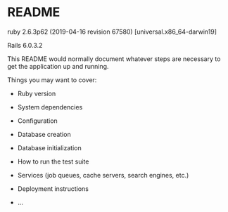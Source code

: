 # README

ruby 2.6.3p62 (2019-04-16 revision 67580) [universal.x86_64-darwin19]

Rails 6.0.3.2








This README would normally document whatever steps are necessary to get the
application up and running.

Things you may want to cover:

* Ruby version

* System dependencies

* Configuration

* Database creation

* Database initialization

* How to run the test suite

* Services (job queues, cache servers, search engines, etc.)

* Deployment instructions

* ...
